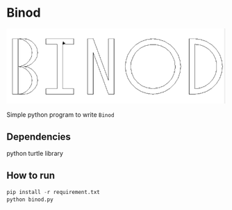 # Binod

<img src="./ScreenShot.PNG">

Simple python program to write ``Binod``

## Dependencies

python turtle library

## How to run

```py
pip install -r requirement.txt
python binod.py
 ```
